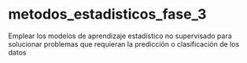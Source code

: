 # metodos_estadisticos_fase_3
Emplear los modelos de aprendizaje estadístico no supervisado para solucionar problemas que requieran la predicción o clasificación de los datos
